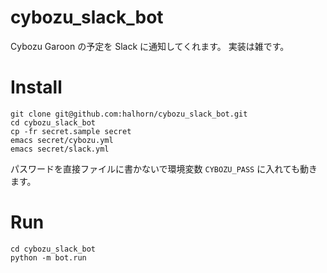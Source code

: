 # cybozu_slack_bot
Cybozu Garoon の予定を Slack に通知してくれます。
実装は雑です。


# Install
```
git clone git@github.com:halhorn/cybozu_slack_bot.git
cd cybozu_slack_bot
cp -fr secret.sample secret
emacs secret/cybozu.yml
emacs secret/slack.yml
```

パスワードを直接ファイルに書かないで環境変数 `CYBOZU_PASS` に入れても動きます。

# Run
```
cd cybozu_slack_bot
python -m bot.run
```
